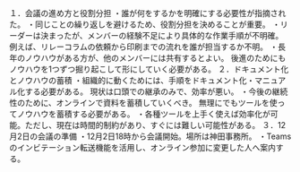 
１．会議の進め方と役割分担
・誰が何をするかを明確にする必要性が指摘された。
・同じことの繰り返しを避けるため、役割分担を決めることが重要。
・リーダーは決まったが、メンバーの経験不足により具体的な作業手順が不明確。
例えば、リレーコラムの依頼から印刷までの流れを誰が担当するか不明。
・長年のノウハウがある方が、他のメンバーには共有するとよい。
後進のためにもノウハウを1つずつ掘り起こして形にしていく必要がある。
２．ドキュメント化とノウハウの蓄積
・組織的に動くためには、手順をドキュメント化・マニュアル化する必要がある。
現状は口頭での継承のみで、効率が悪い。
・今後の継続性のために、オンラインで資料を蓄積していくべき。
無理にでもツールを使ってノウハウを蓄積する必要がある。
・各種ツールを上手く使えば効率化が可能。ただし、現在は時間的制約があり、すぐには難しい可能性がある。
３．12月2日の会議の準備
・12月2日18時から会議開始。場所は神田事務所。
・Teamsのインビテーション転送機能を活用し、オンライン参加に変更した人へ案内する。
